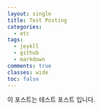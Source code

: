 ```yaml
---
layout: single
title: Test Posting
categories:
  - etc
tags:
  - jeykll
  - github
  - markdown
comments: true  
classes: wide
toc: false  
---
```

이 포스트는 테스트 포스트 입니다.
